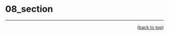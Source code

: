 <a name="topage"></a>

# 08_section



----

<p align="right">(<a href="#topage">back to top</a>)</p>
<br/>
<br/>
